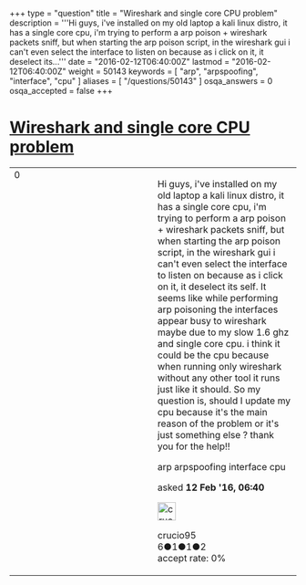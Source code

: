 +++
type = "question"
title = "Wireshark and single core CPU problem"
description = '''Hi guys, i&#x27;ve installed on my old laptop a kali linux distro, it has a single core cpu, i&#x27;m trying to perform a arp poison + wireshark packets sniff, but when starting the arp poison script, in the wireshark gui i can&#x27;t even select the interface to listen on because as i click on it, it deselect its...'''
date = "2016-02-12T06:40:00Z"
lastmod = "2016-02-12T06:40:00Z"
weight = 50143
keywords = [ "arp", "arpspoofing", "interface", "cpu" ]
aliases = [ "/questions/50143" ]
osqa_answers = 0
osqa_accepted = false
+++

<div class="headNormal">

# [Wireshark and single core CPU problem](/questions/50143/wireshark-and-single-core-cpu-problem)

</div>

<div id="main-body">

<div id="askform">

<table id="question-table" style="width:100%;"><colgroup><col style="width: 50%" /><col style="width: 50%" /></colgroup><tbody><tr class="odd"><td style="width: 30px; vertical-align: top"><div class="vote-buttons"><div id="post-50143-score" class="post-score" title="current number of votes">0</div><div id="favorite-count" class="favorite-count"></div></div></td><td><div id="item-right"><div class="question-body"><p>Hi guys, i've installed on my old laptop a kali linux distro, it has a single core cpu, i'm trying to perform a arp poison + wireshark packets sniff, but when starting the arp poison script, in the wireshark gui i can't even select the interface to listen on because as i click on it, it deselect its self. It seems like while performing arp poisoning the interfaces appear busy to wireshark maybe due to my slow 1.6 ghz and single core cpu. i think it could be the cpu because when running only wireshark without any other tool it runs just like it should. So my question is, should I update my cpu because it's the main reason of the problem or it's just something else ? thank you for the help!!</p></div><div id="question-tags" class="tags-container tags">arp arpspoofing interface cpu</div><div id="question-controls" class="post-controls"></div><div class="post-update-info-container"><div class="post-update-info post-update-info-user"><p>asked <strong>12 Feb '16, 06:40</strong></p><img src="https://secure.gravatar.com/avatar/7144cd56be2579e712a9a16f9a35b52b?s=32&amp;d=identicon&amp;r=g" class="gravatar" width="32" height="32" alt="crucio95&#39;s gravatar image" /><p>crucio95<br />
<span class="score" title="6 reputation points">6</span><span title="1 badges"><span class="badge1">●</span><span class="badgecount">1</span></span><span title="1 badges"><span class="silver">●</span><span class="badgecount">1</span></span><span title="2 badges"><span class="bronze">●</span><span class="badgecount">2</span></span><br />
<span class="accept_rate" title="Rate of the user&#39;s accepted answers">accept rate:</span> <span title="crucio95 has no accepted answers">0%</span></p></div></div><div id="comments-container-50143" class="comments-container"></div><div id="comment-tools-50143" class="comment-tools"></div><div class="clear"></div><div id="comment-50143-form-container" class="comment-form-container"></div><div class="clear"></div></div></td></tr></tbody></table>

</div>

</div>

